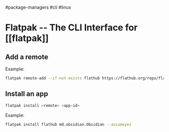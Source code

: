 #package-managers #cli #linux 
# Flatpak -- The CLI Interface for [[flatpak]]
## Add a remote
Example:
```sh
flatpak remote-add --if-not-exists flathub https://flathub.org/repo/flathub.flatpakrepo
```

## Install an app
```sh
flatpak install <remote> <app-id>
```

Example:
```sh
flatpak install flathub md.obsidian.Obsidian --assumeyes
```
